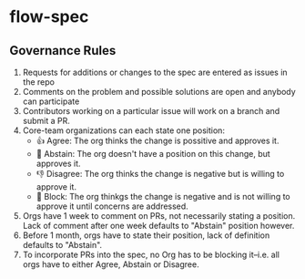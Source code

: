 # flow-spec
## Governance Rules
 1. Requests for additions or changes to the spec are entered as issues in the repo
 2. Comments on the problem and possible solutions are open and anybody can participate
 3. Contributors working on a particular issue will work on a branch and submit a PR.
 4. Core-team organizations can each state one position:
    - :+1: Agree: The org thinks the change is possitive and approves it.
    - :see_no_evil: Abstain: The org doesn't have a position on this change, but approves it.
    - :-1: Disagree: The org thinks the change is negative but is willing to approve it.
    - :no_entry_sign: Block: The org thinkgs the change is negative and is not willing to approve it until concerns are addressed.
 5. Orgs have 1 week to comment on PRs, not necessarily stating a position. Lack of comment after one week defaults to "Abstain" position however.
 6. Before 1 month, orgs have to state their position, lack of definition defaults to "Abstain".
 7. To incorporate PRs into the spec, no Org has to be blocking it–i.e. all orgs have to either Agree, Abstain or Disagree.
 
